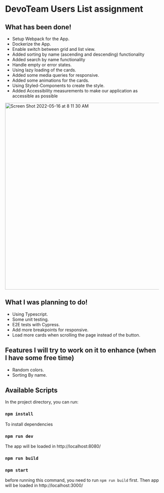# DevoTeam Users List assignment
## What has been done!
- Setup Webpack for the App.
- Dockerize the App.
- Enable switch between grid and list view.
- Added sorting by name (ascending and descending) functionality
- Added search by name functionality
- Handle empty or error states.
- Using lazy loading of the cards.
- Added some media queries for responsive.
- Added some animations for the cards.
- Using Styled-Components to create the style.
- Added Accessibility measurements to make our application as accessible as possible
<img width="611" alt="Screen Shot 2022-05-16 at 8 11 30 AM" src="https://user-images.githubusercontent.com/3638285/168529985-d0fd9452-a77c-47f3-8962-ce487961cda7.png">

## What I was planning to do!
- Using Typescript.
- Some unit testing.
- E2E tests with Cypress.
- Add more breakpoints for responsive.
- Load more cards when scrolling the page instead of the button.

## Features I will try to work on it to enhance (when I have some free time)
 - Random colors.
 - Sorting By name.

## Available Scripts

In the project directory, you can run:

### `npm install` 
To install dependencies

### `npm run dev`
The app will be loaded in 
http://localhost:8080/
### `npm run build`
### `npm start`
before running this command, you need to run `npm run build` first.
Then app will be loaded in
http://localhost:3000/
